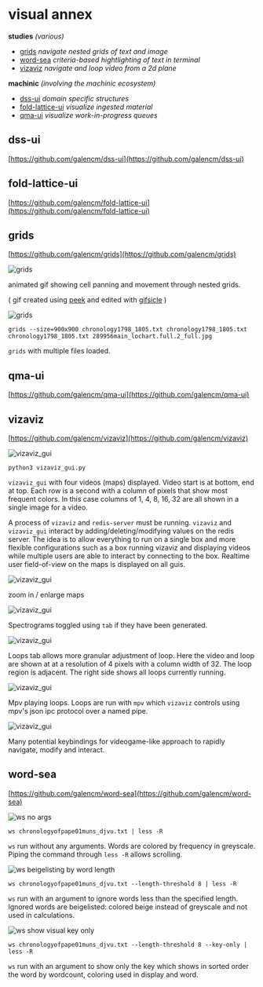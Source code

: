 # visual annex

**studies**
_(various)_

* [grids](#grids)
_navigate nested grids of text and image_
* [word-sea](#word-sea)
_criteria-based hightlighting of text in terminal_
* [vizaviz](#vizaviz)
_navigate and loop video from a 2d plane_

**machinic**
_(involving the machinic ecosystem)_

* [dss-ui](#dss-ui)
_domain specific structures_
* [fold-lattice-ui](#fold-lattice-ui)
_visualize ingested material_
* [qma-ui](#qma-ui)
_visualize work-in-progress queues_


## dss-ui
[https://github.com/galencm/dss-ui](https://github.com/galencm/dss-ui)

## fold-lattice-ui
[https://github.com/galencm/fold-lattice-ui](https://github.com/galencm/fold-lattice-ui)

## grids
[https://github.com/galencm/grids](https://github.com/galencm/grids)

![grids](grids/grids_1.gif "nested grids")

animated gif showing cell panning and movement through nested grids.

( gif created using [peek](https://github.com/phw/peek "https://github.com/phw/peek") and edited with [gifsicle](https://github.com/kohler/gifsicle "https://github.com/kohler/gifsicle") )

![grids](grids/grids_1.jpg "grid of files")

```
grids --size=900x900 chronology1798_1805.txt chronology1798_1805.txt chronology1798_1805.txt 289956main_lochart.full.2_full.jpg
```

`grids` with multiple files loaded.

## qma-ui
[https://github.com/galencm/qma-ui](https://github.com/galencm/qma-ui)

## vizaviz
[https://github.com/galencm/vizaviz](https://github.com/galencm/vizaviz)

![vizaviz_gui](vizaviz/vizaviz_1.jpg "`vizaviz_gui` with four videos displayed")

```
python3 vizaviz_gui.py
```

`vizaviz_gui` with four videos (maps) displayed. Video start is at bottom, end at top. Each row is a second with a column of pixels that show most frequent colors. In this case columns of 1, 4, 8, 16, 32 are all shown in a single image for a video.

A process of `vizaviz` and `redis-server` must be running. `vizaviz` and `vizaviz_gui` interact by adding/deleting/modifying values on the redis server. The idea is to allow everything to run on a single box and more flexible configurations such as a box running vizaviz and displaying videos while multiple users are able to interact by connecting to the box. Realtime user field-of-view on the maps is displayed on all guis.

![vizaviz_gui](vizaviz/vizaviz_2.jpg "zoom in / enlarging the maps")

zoom in / enlarge maps

![vizaviz_gui](vizaviz/vizaviz_3.jpg "press `tab` for spectrograms if they have been generated")

Spectrograms toggled using `tab` if they have been generated.

![vizaviz_gui](vizaviz/vizaviz_4.jpg "loops tab allows more granular adjustment of loop")

Loops tab allows more granular adjustment of loop. Here the video and loop are shown at at a resolution of 4 pixels with a column width of 32. The loop region is adjacent. The right side shows all loops currently running.

![vizaviz_gui](vizaviz/vizaviz_5.jpg "mpv playing loops")

Mpv playing loops. Loops are run with `mpv` which `vizaviz` controls using mpv's json ipc protocol over a named pipe.

![vizaviz_gui](vizaviz/vizaviz_6.jpg "keybindings for many minutae")

Many potential keybindings for videogame-like approach to rapidly navigate, modify and interact. 

## word-sea
[https://github.com/galencm/word-sea](https://github.com/galencm/word-sea)

![ws no args](word_sea/word_sea_1.jpg "'ws' run without any arguments. Words are colored by frequency in greyscale. Piping the command through 'less' allows scrolling.")

```
ws chronologyofpape01muns_djvu.txt | less -R
```

`ws` run without any arguments. Words are colored by frequency in greyscale. Piping the command through `less -R` allows scrolling.

![ws beigelisting by word length](word_sea/word_sea_2.jpg "'ws' run with an argument to ignore words less than the specified length. Ignored words are beigelisted: colored beige instead of greyscale and not used in calculations.")

```
ws chronologyofpape01muns_djvu.txt --length-threshold 8 | less -R
```

`ws` run with an argument to ignore words less than the specified length. Ignored words are beigelisted: colored beige instead of greyscale and not used in calculations.

![ws show visual key only](word_sea/word_sea_3.jpg "'ws' run with an argument to show only the key which shows in sorted order the word by wordcount, coloring used in display and word.")

```
ws chronologyofpape01muns_djvu.txt --length-threshold 8 --key-only | less -R
```

`ws` run with an argument to show only the key which shows in sorted order the word by wordcount, coloring used in display and word.
